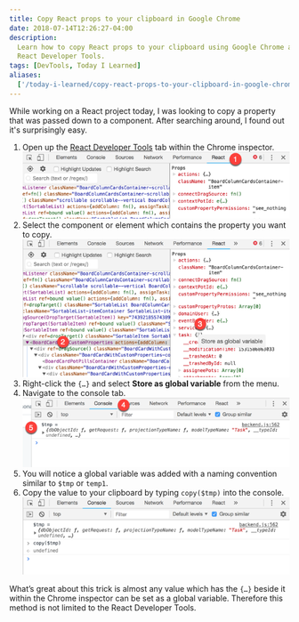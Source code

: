 ```yaml
---
title: Copy React props to your clipboard in Google Chrome
date: 2018-07-14T12:26:27-04:00
description:
  Learn how to copy React props to your clipboard using Google Chrome and the
  React Developer Tools.
tags: [DevTools, Today I Learned]
aliases:
  ['/today-i-learned/copy-react-props-to-your-clipboard-in-google-chrome/']
---
```


While working on a React project today, I was looking to copy a property that
was passed down to a component. After searching around, I found out it's
surprisingly easy.

<!--more-->

1. Open up the
   [React Developer Tools](https://chrome.google.com/webstore/detail/react-developer-tools/fmkadmapgofadopljbjfkapdkoienihi?hl=en)
   tab within the Chrome inspector.
   ![Step one, selecting the React tab within the Google Chrome developer tools](step1.png)
1. Select the component or element which contains the property you want to copy.
   ![Step two and three, selecting a component and then right clicking specific indicator](step23.png)
1. Right-click the `{…}` and select **Store as global variable** from the menu.
1. Navigate to the console tab.
   ![Step four and five, navigating to the console tab and then taking notice of a new variable.](step45.png)
1. You will notice a global variable was added with a naming convention similar
   to `$tmp` or `temp1`.
1. Copy the value to your clipboard by typing `copy($tmp)` into the console.
   ![Step 6, copying the value to your clipboard](step6.png)

What’s great about this trick is almost any value which has the `{…}` beside it
within the Chrome inspector can be set as a global variable. Therefore this
method is not limited to the React Developer Tools.
